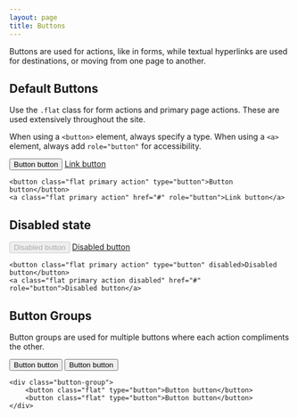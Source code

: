 ```yaml
---
layout: page
title: Buttons
---
```


Buttons are used for actions, like in forms, while textual hyperlinks are used for destinations, or moving from one page to another.

## Default Buttons

Use the `.flat` class for form actions and primary page actions. These are used extensively throughout the site.

When using a `<button>` element, always specify a type. When using a `<a>` element, always add `role="button"` for accessibility.

<button class="flat primary action" type="button">Button button</button>
<a class="btn" href="#" role="button">Link button</a>

```
<button class="flat primary action" type="button">Button button</button>
<a class="flat primary action" href="#" role="button">Link button</a>
```

## Disabled state

<button class="flat primary action" type="button" disabled>Disabled button</button>
<a class="flat primary action disabled" href="#" role="button">Disabled button</a>

```
<button class="flat primary action" type="button" disabled>Disabled button</button>
<a class="flat primary action disabled" href="#" role="button">Disabled button</a>
```

## Button Groups

Button groups are used for multiple buttons where each action compliments the other.

<div class="button-group">
    <button class="flat primary" type="button">Button button</button>
    <button class="flat primary action" type="button">Button button</button>
</div>

```
<div class="button-group">
    <button class="flat" type="button">Button button</button>
    <button class="flat" type="button">Button button</button>
</div>
```
